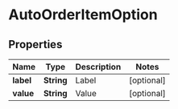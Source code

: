

# AutoOrderItemOption


## Properties

| Name | Type | Description | Notes |
|------------ | ------------- | ------------- | -------------|
|**label** | **String** | Label |  [optional] |
|**value** | **String** | Value |  [optional] |



